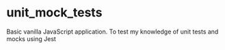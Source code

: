 # unit_mock_tests

Basic vanilla JavaScript application. To test my knowledge of unit tests and mocks using Jest
